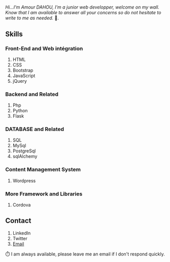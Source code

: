 # 

*Hi...I'm Amour DAHOU, I'm a junior web developper, welcome on my wall. Know that I am available to answer all your concerns so do not hesitate to write to me as needed.* 🙂.

## Skills

### Front-End and Web intégration

1. HTML
2. CSS
3. Bootstrap
4. JavaScript
5. jQuery

### Backend and Related 

1. Php
2. Python
3. Flask

### DATABASE and Related

1. SQL
2. MySql
3. PostgreSql
4. sqlAlchemy

### Content Management System 

1. Wordpress

### More Framework and Libraries

1. Cordova

## Contact

1. LinkedIn
2. Twitter 
3. <a href="mailto:amourdahou@yahoo.com">Email</a>


⏱️ I am always available, please leave me an email if I don't respond quickly.

<!---
Amour22/Amour22 is a ✨ special ✨ repository because its `README.md` (this file) appears on your GitHub profile.
You can click the Preview link to take a look at your changes.
--->

